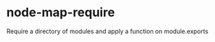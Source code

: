 node-map-require
================

Require a directory of modules and apply a function on module.exports
